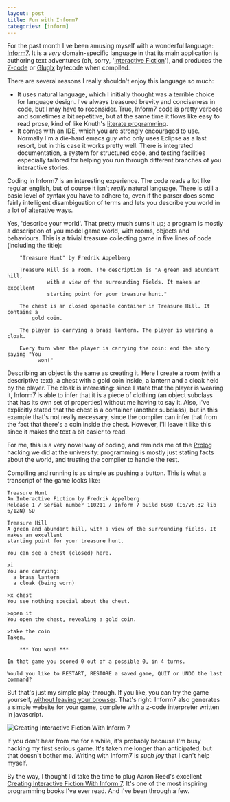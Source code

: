 ```yaml
---
layout: post
title: Fun with Inform7
categories: [inform]
---
```


For the past month I've been amusing myself with a wonderful language:
[Inform7][i7]. It is a *very* domain-specific language in that its
main application is authoring text adventures (oh, sorry,
'[Interactive Fiction][if]'), and produces the [Z-code][zcode] or
[Gluglx][glulx] bytecode when compiled. 

There are several reasons I really shouldn't enjoy this language so
much:

 * It uses natural language, which I initially thought was a terrible
   choice for language design. I've always treasured brevity and
   conciseness in code, but I may have to reconsider. True, Inform7
   code is pretty verbose and sometimes a bit repetitive, but at the
   same time it flows like easy to read prose, kind of like Knuth's
   [literate programming][literate].
 * It comes with an IDE, which you are strongly encouraged to
   use. Normally I'm a die-hard emacs guy who only uses Eclipse as a
   last resort, but in this case it works pretty well. There is
   integrated documentation, a system for structured code, and testing
   facilities especially tailored for helping you run through
   different branches of you interactive stories.
   
Coding in Inform7 is an interesting experience. The code reads a lot
like regular english, but of course it isn't *really* natural
language. There is still a basic level of syntax you have to adhere
to, even if the parser does some fairly intelligent disambiguation of
terms and lets you describe you world in a lot of alterative ways. 

Yes, 'describe your world'. That pretty much sums it up; a program is
mostly a description of you model game world, with rooms, objects and
behaviours. This is a trivial treasure collecting game in five lines
of code (including the title):


``` inform7
    "Treasure Hunt" by Fredrik Appelberg

    Treasure Hill is a room. The description is "A green and abundant hill, 
             with a view of the surrounding fields. It makes an excellent 
             starting point for your treasure hunt."
  
    The chest is an closed openable container in Treasure Hill. It contains a 
        gold coin.
  
    The player is carrying a brass lantern. The player is wearing a cloak.
  
    Every turn when the player is carrying the coin: end the story saying "You 
          won!"  
```

Describing an object is the same as creating it. Here I create a room
(with a descriptive text), a chest with a gold coin inside, a lantern
and a cloak held by the player. The cloak is interesting: since I
state that the player is wearing it, Inform7 is able to infer that it
is a piece of clothing (an object subclass that has its own set of
properties) without me having to say it. Also, I've explicitly stated
that the chest is a container (another subclass), but in this example
that's not really necessary, since the compiler can infer that from
the fact that there's a coin inside the chest. However, I'll leave it
like this since it makes the text a bit easier to read.

For me, this is a very novel way of coding, and reminds me of the
[Prolog][prolog] hacking we did at the university: programming is
mostly just stating facts about the world, and trusting the compiler
to handle the rest.

Compiling and running is as simple as pushing a button. This is what a
transcript of the game looks like:


    Treasure Hunt
    An Interactive Fiction by Fredrik Appelberg
    Release 1 / Serial number 110211 / Inform 7 build 6G60 (I6/v6.32 lib 6/12N) SD
    
    Treasure Hill
    A green and abundant hill, with a view of the surrounding fields. It makes an excellent 
    starting point for your treasure hunt.
    
    You can see a chest (closed) here.
    
    >i
    You are carrying:
      a brass lantern
      a cloak (being worn)
    
    >x chest
    You see nothing special about the chest.
    
    >open it
    You open the chest, revealing a gold coin.
    
    >take the coin
    Taken.
    
        *** You won! ***
    
    In that game you scored 0 out of a possible 0, in 4 turns.

    Would you like to RESTART, RESTORE a saved game, QUIT or UNDO the last command?

But that's just my simple play-through. If you like, you can try the
game yourself, [without leaving your browser][play]. That's right:
Inform7 also generates a simple website for your game, complete with a
z-code interpreter written in javascript. 

![Creating Interactive Fiction With Inform 7](http://3.bp.blogspot.com/_j-AiRnNgy6s/TEt5OuqTwiI/AAAAAAAAASM/OA99j2FiNpw/s320/cifwi7cover-small.jpg)

If you don't hear from me for a while, it's probably because I'm busy
hacking my first serious game. It's taken me longer than anticipated,
but that doesn't bother me. Writing with Inform7 is *such joy* that I
can't help myself. 

By the way, I thought I'd take the time to plug Aaron Reed's excellent
[Creating Interactive Fiction With Inform 7][book]. It's one of the
most inspiring programming books I've ever read. And I've been through
a few.


[i7]:http://inform7.com
[if]:http://en.wikipedia.org/wiki/Interactive_fiction
[zcode]:http://en.wikipedia.org/wiki/Z-machine
[glulx]:http://www.eblong.com/zarf/glulx/
[literate]:http://en.wikipedia.org/wiki/Literate_programming
[prolog]:http://en.wikipedia.org/wiki/Prolog
[play]:/media/games/treasurehunt/play.html
[book]:http://www.amazon.com/Creating-Interactive-Fiction-Inform-7/dp/1435455061
